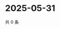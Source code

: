 # 2025-05-31

共 0 条

<!-- BEGIN ZHIHUQUESTIONS -->
<!-- 最后更新时间 Sat May 31 2025 15:10:20 GMT+0800 (China Standard Time) -->

<!-- END ZHIHUQUESTIONS -->
